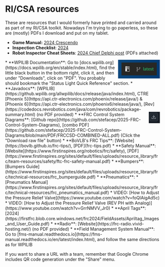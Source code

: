 # RI/CSA resources

These are resources that I would formerly have printed and carried around as part of my RI/CSA toolkit.
Nowadays I'm trying to go paperless, so these are (mostly) PDFs I download and put on my tablet.

* **Game Manual:** [2024 Crescendo](https://firstfrc.blob.core.windows.net/frc2024/Manual/2024GameManual.pdf)
* **Inspection Checklist**: [2024](https://firstfrc.blob.core.windows.net/frc2024/Manual/2024FRCInspectionChecklist.pdf)
* **Robot Inspector Cheat Sheets**: [2024 Chief Delphi post](https://www.chiefdelphi.com/t/robot-inspector-cheat-sheets-2024/455444?u=bovlb) (PDFs attached)
<img alt="little black button" src="readthedocs_button.png" style="float: right;"/>
* **WPILIB Documentation**: Go to [docs.wpilib.org](https://docs.wpilib.org/en/stable/index.html), find the little black button in the bottom right, click it, and then under "Downloads", click on "PDF".  You probably should bookmark the "Status Light Quick Reference" section.
* **Javadocs**: [WPILIB](https://github.wpilib.org/allwpilib/docs/release/java/index.html), CTRE [Phoenix 5](https://api.ctr-electronics.com/phoenix/release/java/) & [Phoenix 6](https://api.ctr-electronics.com/phoenix6/release/java/), [Rev](https://codedocs.revrobotics.com/java/com/revrobotics/package-summary.html) (no PDF provided)
<img alt="Downloaf raw file button" src="github_download.png" style="float: right;"/>
* **FRC Control System Diagrams**: [Github repo](https://github.com/stefacep/2025-FRC-Control-System-Diagrams), [combo PDF](https://github.com/stefacep/2025-FRC-Control-System-Diagrams/blob/main/PDF/FRCCSD-COMBINED-ALL.pdf) (Click the "Download raw file" button) 
* **BoVLB's FRC Tips**: [Website](https://bovlb.github.io/frc-tips/), [PDF](frc-tips.pdf)
* **Safety Manual**: [Website](https://www.firstinspires.org/robotics/frc/safety), [PDF](https://www.firstinspires.org/sites/default/files/uploads/resource_library/frc/team-resources/safety/ftc-frc-safety-manual.pdf)
* **Bumpers**: [Bumpers Guide](https://www.firstinspires.org/sites/default/files/uploads/resource_library/frc/technical-resources/frc_bumperguide.pdf)
* **Pneumatics**: 
  * [Pneumatics Manual](https://www.firstinspires.org/sites/default/files/uploads/resource_library/frc/technical-resources/frc_pneumatics_manual.pdf) 
  * VIDEO: [How to Adjust the Pressure Relief Valve](https://www.youtube.com/watch?v=foQlAigAd5c)
  * VIDEO: [How to Adjust the Pressure Relief Valve (REV PH with Analog)](https://www.youtube.com/watch?v=GrrNMVV_Jr0)
* **April Tags**: [2024](https://firstfrc.blob.core.windows.net/frc2024/FieldAssets/Apriltag_Images_and_User_Guide.pdf)
* **Radio**: [Website](https://frc-radio.vivid-hosting.net/) (no PDF provided)
* **Field Management System Manual**: Go to [fms-manual.readthedocs.io](https://fms-manual.readthedocs.io/en/latest/index.html), and follow the same directions as for WPILIB

If you want to share a URL with a team, remember that Google Chrome includes QR code generation under the "Share" menu.